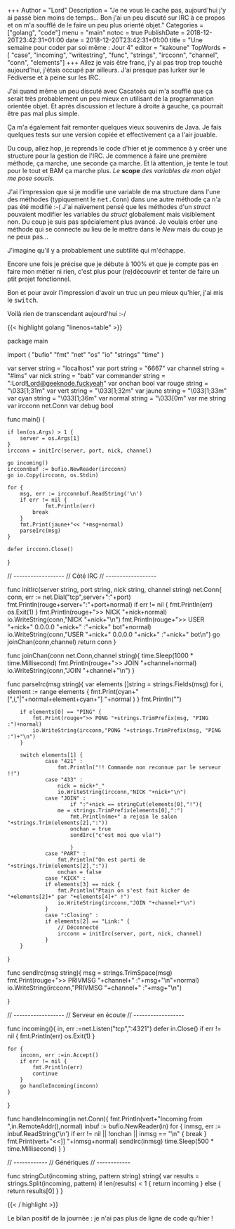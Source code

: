 +++
Author = "Lord"
Description = "Je ne vous le cache pas, aujourd'hui j'y ai passé bien moins de temps… Bon j'ai un peu discuté sur IRC à ce propos et on m'a soufflé de le faire un peu plus orienté objet."
Categories = ["golang", "code"]
menu = "main"
notoc = true
PublishDate = 2018-12-20T23:42:31+01:00
date = 2018-12-20T23:42:31+01:00
title = "Une semaine pour coder par soi même : Jour 4"
editor = "kakoune"
TopWords = [  "case", "incoming", "writestring", "func", "strings", "ircconn", "channel", "conn", "elements"]
+++
Allez je vais être franc, j'y ai pas trop trop touché aujourd'hui, j'étais occupé par ailleurs.
J'ai presque pas lurker sur le Fédiverse et à peine sur les IRC.

J'ai quand même un peu discuté avec Cacatoès qui m'a soufflé que ça serait très probablement un peu mieux en utilisant de la programmation orientée objet.
Et après discussion et lecture à droite à gauche, ça pourrait être pas mal plus simple.

Ça m'a également fait remonter quelques vieux souvenirs de Java.
Je fais quelques tests sur une version copiée et effectivement ça a l'air jouable.

Du coup, allez hop, je reprends le code d'hier et je commence à y créer une structure pour la gestion de l'IRC.
Je commence à faire une première méthode, ça marche, une seconde ça marche.
Et là attention, je tente le tout pour le tout et BAM ça marche plus.
*Le* **scope** *des variables de mon objet me pose soucis.*

J'ai l'impression que si je modifie une variable de ma structure dans l'une des méthodes (typiquement le <kbd>net.Conn</kbd>) dans une autre méthode ça n'a pas été modifié :-(
J'ai naïvement pensé que les méthodes d'un *struct* pouvaient modifier les variables du *struct* globalement mais visiblement non.
Du coup je suis pas spécialement plus avancé.
Je voulais créer une méthode qui se connecte au lieu de le mettre dans le *New* mais du coup je ne peux pas…

J'imagine qu'il y a probablement une subtilité qui m'échappe.

Encore une fois je précise que je débute à 100% et que je compte pas en faire mon métier ni rien, c'est plus pour (re)découvrir et tenter de faire un ptit projet fonctionnel.

Bon et pour avoir l'impression d'avoir un truc un peu mieux qu'hier, j'ai mis le <kbd>switch</kbd>.

Voilà rien de transcendant aujourd'hui :-/

{{< highlight golang "linenos=table" >}}

package main

import (
	"bufio"
	"fmt"
	"net"
	"os"
	"io"
	"strings"
	"time"
    )

var server string = "localhost"
var port string = "6667"
var channel string = "#lms"
var nick string = "bab"
var commander string = ":Lord!Lord@geeknode.fuckyeah"
var onchan bool
var rouge string = "\033[1;31m"
var vert string = "\033[1;32m"
var jaune string = "\033[1;33m"
var cyan string = "\033[1;36m"
var normal string = "\033[0m"
var me string
var ircconn net.Conn
var debug bool


func main() {

	if len(os.Args) > 1 {
		server = os.Args[1]
	}
	ircconn = initIrc(server, port, nick, channel)

	go incoming()
	ircconnbuf := bufio.NewReader(ircconn)
	go io.Copy(ircconn, os.Stdin)

	for {
		msg, err := ircconnbuf.ReadString('\n')
		if err != nil {
    			fmt.Println(err)
			break
		}
		fmt.Print(jaune+"<< "+msg+normal)
		parseIrc(msg)
	}
	
	defer ircconn.Close()
}

// ------------------
// Côté IRC
// ------------------

func initIrc(server string, port string, nick string, channel string) net.Conn{
	conn, err := net.Dial("tcp",server+":"+port)
	fmt.Println(rouge+server+":"+port+normal)
	if err != nil {
		fmt.Println(err)
		os.Exit(1)
	}
	fmt.Println(rouge+">> NICK "+nick+normal)
	io.WriteString(conn,"NICK "+nick+"\n")
	fmt.Println(rouge+">> USER "+nick+" 0.0.0.0 "+nick+" :"+nick+" bot"+normal)
	io.WriteString(conn,"USER "+nick+" 0.0.0.0 "+nick+" :"+nick+" bot\n")
	go joinChan(conn,channel)
	return conn
}

func joinChan(conn net.Conn,channel string){
	time.Sleep(1000 * time.Millisecond)
	fmt.Println(rouge+">> JOIN "+channel+normal)
	io.WriteString(conn,"JOIN "+channel+"\n")
}

func parseIrc(msg string){
	var elements []string = strings.Fields(msg)
	for i, element := range elements {
		fmt.Print(cyan+"[",i,"|"+normal+element+cyan+"] "+normal )
	}
	fmt.Println("")

		if elements[0] == "PING" {
			fmt.Print(rouge+">> PONG "+strings.TrimPrefix(msg, "PING :")+normal)
			io.WriteString(ircconn,"PONG "+strings.TrimPrefix(msg, "PING :")+"\n")
		}

		switch elements[1] {
        		case "421" :
        			fmt.Println("!! Commande non reconnue par le serveur !!")
        		case "433" :
        			nick = nick+"_"
        			io.WriteString(ircconn,"NICK "+nick+"\n")
        		case "JOIN" :
            			if ":"+nick == stringCut(elements[0],"!"){
					me = strings.TrimPrefix(elements[0],":")
        				fmt.Println(me+" a rejoin le salon "+strings.Trim(elements[2],":"))
        				onchan = true
        				sendIrc("c'est moi que vla!")

            			}
        		case "PART" :
        			fmt.Println("On est parti de "+strings.Trim(elements[2],":"))
        			onchan = false
        		case "KICK" :
        		if elements[3] == nick {
        			fmt.Println("Ptain on s'est fait kicker de "+elements[2]+" par "+elements[4]+" !")
        			io.WriteString(ircconn,"JOIN "+channel+"\n")
        		}
        		case ":Closing" :
        		if elements[2] == "Link:" {
        			// Déconnecté
        			ircconn = initIrc(server, port, nick, channel)
        		}	
		}
}

func sendIrc(msg string){
	msg = strings.TrimSpace(msg)
	fmt.Print(rouge+">> PRIVMSG "+channel+" :"+msg+"\n"+normal)
	io.WriteString(ircconn,"PRIVMSG "+channel+" :"+msg+"\n")

}

// ------------------
// Serveur en écoute
// ------------------

func incoming(){
	in, err :=net.Listen("tcp",":4321")
	defer in.Close()
	if err != nil {
		fmt.Println(err)
		os.Exit(1)
	}

	for {
		inconn, err :=in.Accept()
		if err != nil {
			fmt.Println(err)
			continue
		}
		go handleIncoming(inconn)
	}
}

func handleIncoming(in net.Conn){
	fmt.Println(vert+"Incoming from ",in.RemoteAddr(),normal)
	inbuf := bufio.NewReader(in)
	for {
    		inmsg, err := inbuf.ReadString('\n')
    		if err != nil || !onchan || inmsg == "\n" {
			break
    		}
    		fmt.Print(vert+"<<]] "+inmsg+normal)
    		sendIrc(inmsg)
		time.Sleep(500 * time.Millisecond)
	}
}

// ------------
//  Génériques
// ------------

func stringCut(incoming string, pattern string) string{
	var results = strings.Split(incoming, pattern)
	if len(results) < 1 {
		return incoming
	} else {
		return results[0]
	}
}

{{< / highlight >}}

Le bilan positif de la journée : je n'ai pas plus de ligne de code qu'hier !
